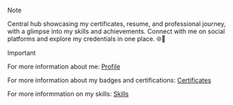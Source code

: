 > [!NOTE]
> Central hub showcasing my certificates, resume, and professional journey, with a glimpse into my skills and achievements. Connect with me on social platforms and explore my credentials in one place. 🌐🚀

> [!IMPORTANT]
> For more information about me:  [Profile](My-Info/My-Profile.md)
> 
> For more information about my badges and certifications: [Certificates](My-Info/Resume-and-certificates.md)
>
> For more informmation on my skills: [Skills](My-Info/My-skills.md)






